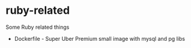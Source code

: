 # ruby-related
Some Ruby related things

* Dockerfile - Super Uber Premium small image with mysql and pg libs
